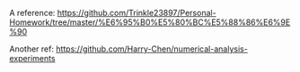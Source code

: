 A reference: https://github.com/Trinkle23897/Personal-Homework/tree/master/%E6%95%B0%E5%80%BC%E5%88%86%E6%9E%90

Another ref: https://github.com/Harry-Chen/numerical-analysis-experiments
